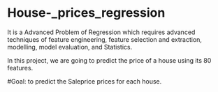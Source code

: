 # House-_prices_regression
It is a Advanced Problem of Regression which requires advanced techniques of feature engineering, 
feature selection and extraction, modelling, model evaluation, and Statistics.

In this project, we are going to predict the price of a house using its 80 features.

#Goal:
to predict the Saleprice prices for each house.

